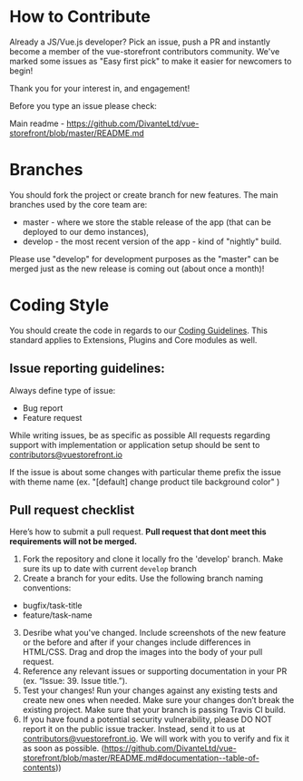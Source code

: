 # How to Contribute

Already a JS/Vue.js developer? Pick an issue, push a PR and instantly become a member of the vue-storefront contributors community.
We've marked some issues as "Easy first pick" to make it easier for newcomers to begin!

Thank you for your interest in, and engagement!

Before you type an issue please check:

Main readme - https://github.com/DivanteLtd/vue-storefront/blob/master/README.md

# Branches

You should fork the project or create branch for new features.
The main branches used by the core team are:

- master - where we store the stable release of the app (that can be deployed to our demo instances),
- develop - the most recent version of the app - kind of "nightly" build.

Please use "develop" for development purposes as the "master" can be merged just as the new release is coming out (about once a month)!

# Coding Style

You should create the code in regards to our [Coding Guidelines](https://github.com/DivanteLtd/vue-storefront/blob/master/doc/Coding%20Guidelines.md). This standard applies to Extensions, Plugins and Core modules as well.

## Issue reporting guidelines:

Always define type of issue:
* Bug report
* Feature request

While writing issues, be as specific as possible
All requests regarding support with implementation or application setup should be sent to contributors@vuestorefront.io

If the issue is about some changes with particular theme prefix the issue with theme name (ex. "[default] change product tile background color" )
## Pull request checklist

Here’s how to submit a pull request. <b>Pull request that dont meet this requirements will not be merged.</b>

1. Fork the repository and clone it locally fro the 'develop' branch. Make sure its up to date with current `develop` branch
2. Create a branch for your edits. Use the following branch naming conventions:
 * bugfix/task-title
 * feature/task-name
3. Desribe what you've changed. Include screenshots of the new feature or the before and after if your changes include differences in HTML/CSS. Drag and drop the images into the body of your pull request.
4. Reference any relevant issues or supporting documentation in your PR (ex. “Issue: 39. Issue title.”).
5. Test your changes! Run your changes against any existing tests and create new ones when needed. Make sure your changes don’t break the existing project. Make sure that your branch is passing Travis CI build.
6. If you have found a potential security vulnerability, please DO NOT report it on the public issue tracker. Instead, send it to us at contributors@vuestorefront.io. We will work with you to verify and fix it as soon as possible.
(https://github.com/DivanteLtd/vue-storefront/blob/master/README.md#documentation--table-of-contents))


